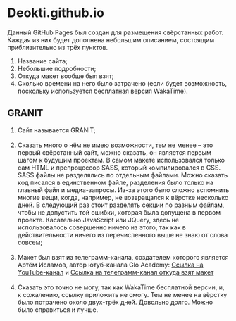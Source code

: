 # Deokti.github.io

Данный GitHub Pages был создан для размещения свёрстанных работ. Каждая из них будет дополнена небольшим описанием, состоящим приблизительно из трёх пунктов. 
<ol>
  <li>Название сайта;</li>
  <li>Небольшие подробности;</li>
  <li>Откуда макет вообще был взят;</li>
  <li>Сколько времени на него было затрачено (если будет возможность, поскольку используется бесплатная версия WakaTime). </li>
</ol>  



<h2>GRANIT</h2>
<ol>
  <li>Сайт называется GRANIT; </li>
  <br>
 	<li>Сказать много о нём не имею возможности, тем не менее – это первый свёрстанный сайт, можно сказать, он является первым шагом к будущим проектам. В самом макете использовался только сам HTML и препроцессор SASS, который компилировался в CSS. SASS файлы не разделялись по отдельным файлами. Можно сказать код писался в единственном файле, разделения было только на главный файл и медиа-запросы. Из-за этого было сложно вспомнить многие вещи, когда, например, не возвращался к вёрстке несколько дней. В следующий раз стоит разделять секции по разным файлам, чтобы не допустить той ошибки, которая была допущена в первом проекте. Касательно JavaScript или JQuery, здесь не использовалось совершенно ничего из этого, так как в действительности ничего из перечисленного выше не знаю от слова совсем; </li>
  <br>
<li>Макет был взят из телеграмм-канала, создателем которого является Артём Исламов, автор ютуб-канала Glo Academy: 
    <a href="https://www.youtube.com/channel/UCVswRUcKC-M35RzgPRv8qUg/featured">Ссылка на YouTube-канал</a> и 
    <a href="https://t.me/glo_academy">Ссылка на телеграмм-канал откуда взят макет</a></li>
  <br>
 <li>Сказать это точно не могу, так как WakaTime бесплатной версии, и, к сожалению, ссылку приложить не смогу. Тем не менее на вёрстку было потрачено около двух-трёх дней. Довольно долго. Можно было справиться и лучше.</li>
</ol>  
